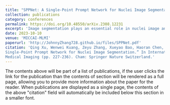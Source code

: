 ```yaml
---
title: "SPPNet: A Single-Point Prompt Network for Nuclei Image Segmentation"
collection: publications
category: conferences
permalink: https://doi.org/10.48550/arXiv.2308.12231
excerpt: 'Image segmentation plays an essential role in nuclei image analysis. Recently, the segment anything model has made a significant breakthrough in such tasks. However, the current model exists two major issues for cell segmentation: (1) the image encoder of the segment anything model involves a large number of parameters. Retraining or even fine-tuning the model still requires expensive computational resources. (2) in point prompt mode, points are sampled from the center of the ground truth and more than one set of points is expected to achieve reliable performance, which is not efficient for practical applications. In this paper, a single-point prompt network is proposed for nuclei image segmentation, called SPPNet. We replace the original image encoder with a lightweight vision transformer. Also, an effective convolutional block is added in parallel to extract the low-level semantic information from the image and compensate for the performance degradation due to the small image encoder. We propose a new point-sampling method based on the Gaussian kernel. The proposed model is evaluated on the MoNuSeg-2018 dataset. The result demonstrated that SPPNet outperforms existing U-shape architectures and shows faster convergence in training. Compared to the segment anything model, SPPNet shows roughly 20 times faster inference, with 1/70 parameters and computational cost. Particularly, only one set of points is required in both the training and inference phases, which is more reasonable for clinical applications. The code for our work and more technical details can be found at [this URL](https://github.com/xq141839/SPPNet).'
date: 2023-10-10
venue: 'MICCAI-MLMI'
paperurl: 'http://JohnnyZhang728.github.io/files/SPPNet.pdf'
citation: 'Qing Xu, Wenwei Kuang, Zeyu Zhang, Xueyao Bao, Haoran Chen, and Wenting Duan (2023, October). “SPPNet: A
Single-Point Prompt Network for Nuclei Image Segmentation.” In International Workshop on Machine Learning in
Medical Imaging (pp. 227-236). Cham: Springer Nature Switzerland.'
---
```


The contents above will be part of a list of publications, if the user clicks the link for the publication than the contents of section will be rendered as a full page, allowing you to provide more information about the paper for the reader. When publications are displayed as a single page, the contents of the above "citation" field will automatically be included below this section in a smaller font.
